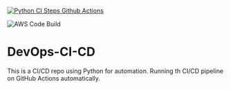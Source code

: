 [![Python CI Steps Github Actions](https://github.com/FahadMalik36/DevOps-CI-CD/actions/workflows/main.yml/badge.svg)](https://github.com/FahadMalik36/DevOps-CI-CD/actions/workflows/main.yml)

![AWS Code Build](https://codebuild.us-west-1.amazonaws.com/badges?uuid=eyJlbmNyeXB0ZWREYXRhIjoiYmVjaEh3OXZXUGQ2bmJtTEQwQld2N1BvVS82TGd6OXJuS0hCSVE1clg0VSt0THNRakQ4bER2ZmQ5R0lFSEhudWJuTnRuZUplNU9hRVZYSmgxbHh0V29zPSIsIml2UGFyYW1ldGVyU3BlYyI6ImJBUlVlbzdSSE5CdHhUL3kiLCJtYXRlcmlhbFNldFNlcmlhbCI6MX0%3D&branch=main)

# DevOps-CI-CD
This is a CI/CD repo using Python for automation.
Running th CI/CD pipeline on GitHub Actions automatically.



